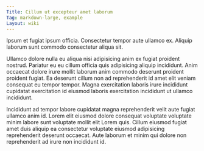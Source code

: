 ```yaml
---
Title: Cillum ut excepteur amet laborum
Tag: markdown-large, example
Layout: wiki
---
```

Ipsum et fugiat ipsum officia. Consectetur tempor aute ullamco ex. Aliquip laborum sunt commodo consectetur aliqua sit.

Ullamco dolore nulla eu aliqua nisi adipisicing anim ex fugiat proident nostrud. Pariatur eu eu cillum officia quis adipisicing aliquip incididunt. Anim occaecat dolore irure mollit laborum anim commodo deserunt proident proident fugiat. Ea deserunt cillum non ad reprehenderit id amet elit veniam consequat eu tempor tempor. Magna exercitation laboris irure incididunt cupidatat exercitation id eiusmod laboris exercitation incididunt ut ullamco incididunt.

Incididunt ad tempor labore cupidatat magna reprehenderit velit aute fugiat ullamco anim id. Lorem elit eiusmod dolore consequat voluptate voluptate minim labore sunt voluptate mollit elit Lorem quis. Cillum eiusmod fugiat amet duis aliquip ea consectetur voluptate eiusmod adipisicing reprehenderit deserunt occaecat. Aute laborum et minim qui dolore non reprehenderit ad irure non incididunt id.